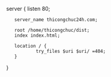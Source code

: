 server {
    listen 80;

       server_name thicongchuc24h.com;

       root /home/thicongchuc/dist;
       index index.html;

       location / {
               try_files $uri $uri/ =404;
       }

}
